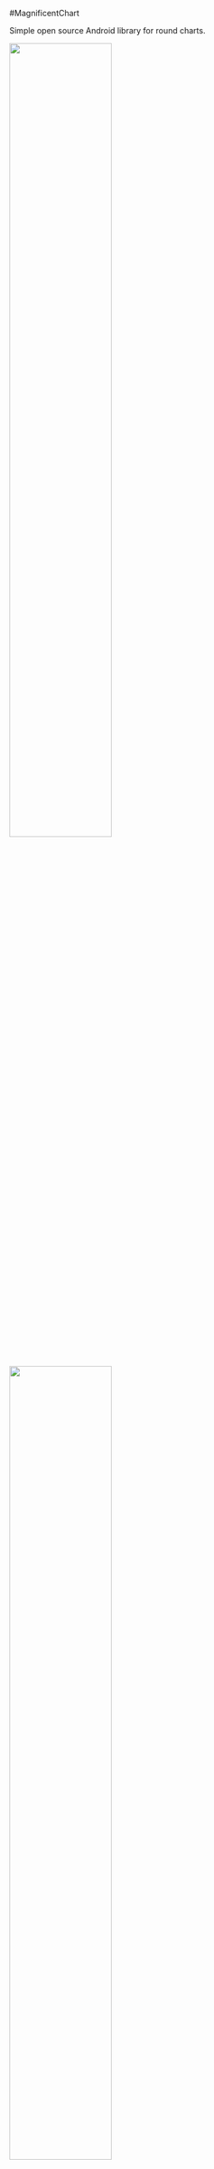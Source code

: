 #MagnificentChart

Simple open source Android library for round charts.

<img src="https://www.dropbox.com/s/zkk8s3uq0ht0f1j/Untitled.gif?dl=1" height="60%" width="60%">

<img src="https://www.dropbox.com/s/53uiojut8bf6m0q/magnificent_chart_1.png?dl=1" height="60%" width="60%">

##Usage:

###Step 1

declare MagnificentChart in your xml layout

	<MagnificentChart
        android:layout_width="250dp"
        android:layout_height="250dp"
        app:animation="false"
        app:round="false"
        app:shadow="true"
        app:shadowColor="#F2F2F2"
        app:background="#fff"
        android:id="@+id/magnificentChart" />
        
       
###Step 2

Find object in your Activity/Fragment 

	MagnificentChart magnificentChart = (MagnificentChart) findViewById(R.id.magnificentChart);
	
	        
###Step 3

Create segments for diagram	 and set them to List\<MagnificentChartItem>

	MagnificentChartItem firstItem = new  MagnificentChartItem("first", 23, Color.parseColor("#BAF0A2"));
	List<MagnificentChartItem> chartItemsList = new ArrayList<MagnificentChartItem>();
	chartItemsList.add(firstItem);
	
###Step 4	

Set chart items to MagnificentChart object.
And set max value for chart.

	magnificentChart.setChartItemsList(chartItemsList);
	magnificentChart.setMaxValue(100);
	
###Step 5

Enjoy!


##Implementation:

###Step 1

Copy **MagnificentCgart** and **MagnificentChartItem** classes into your project. 	
###Step 2	
	
Change packages name.

###Step 3	
	
In **/value/attr** file 

	<declare-styleable name="MagnificentChart">
        <attr name="animation" format="boolean"/>
        <attr name="round" format="boolean" />
        <attr name="shadow" format="boolean" />
        <attr name="shadowColor" format="color" />
        <attr name="background" format="color" />
    </declare-styleable>
    
###Step 4

Enjoy!     
	